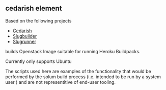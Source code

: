 cedarish element
----------------

Based on the following projects

* [Cedarish](https://github.com/progrium/cedarish)
* [Slugbuilder](https://github.com/flynn/slugbuilder)
* [Slugrunner](https://github.com/flynn/slugrunner)

builds Openstack Image suitable for running Heroku Buildpacks.

Currently only supports Ubuntu

The scripts used here are examples of the functionality that would be performed by the solum build process (i.e. intended to be run by a system user ) and are not representitive of end-user tooling.

